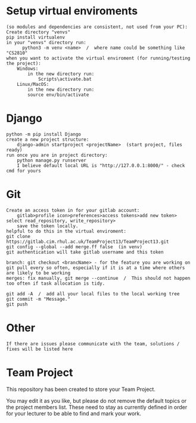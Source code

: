 # Setup virtual enviroments
	(so modules and dependencies are consistent, not used from your PC):
	Create directory "venvs"
	pip install virtualenv
	in your "venvs" directory run:
		  python3 -m venv <name>  /  where name could be something like "CS2810"
	when you want to activate the virtual enviroment (for running/testing the project):
		Windows:
			in the new directory run:
				Scripts\activate.bat
		Linux/MacOS:
			in the new directory run:
			source env/bin/activate 

# Django
	python -m pip install Django
	create a new project structure:
		django-admin startproject <projectName>  (start project, files ready)
	run once you are in project directory:
		python manage.py runserver
		I believe default local URL is "http://127.0.0.1:8000/" - check cmd for yours

# Git
	Create an access token in for your gitlab account:
		gitlab>profile icon>preferences>access tokens>add new token> select read_repository, write_repository>
		save the token locally.
	helpful to do this in the virtual enviroment:
	git clone https://gitlab.cim.rhul.ac.uk/TeamProject13/TeamProject13.git
	git config --global --add merge.ff false  (in venv)
	git authentication will take gitlab username and this token
	
	branch: git checkout <brancName> - for the feature you are working on
	git pull every so often, especially if it is at a time where others are likely to be working
	merges: fix manually, git merge --continue  /  This should not happen too often if task allocation is tidy.
	
	git add -A  /  add all your local files to the local working tree
	git commit -m "Message."
	git push

# Other
    If there are issues please communicate with the team, solutions / fixes will be listed here


# Team Project

This repository has been created to store your Team Project.

You may edit it as you like, but please do not remove the default topics or the project members list. These need to stay as currently defined in order for your lecturer to be able to find and mark your work.

